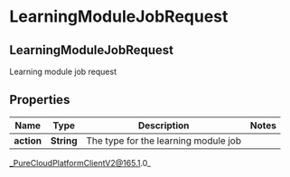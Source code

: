 # LearningModuleJobRequest

## LearningModuleJobRequest
Learning module job request

## Properties

|Name | Type | Description | Notes|
|------------ | ------------- | ------------- | -------------|
| **action** | **String** | The type for the learning module job | |



_PureCloudPlatformClientV2@165.1.0_
